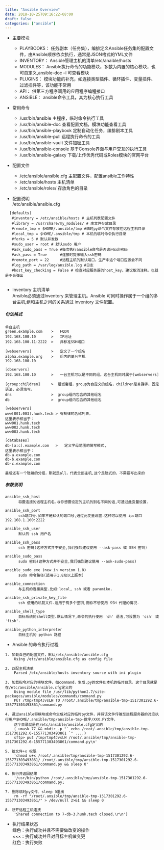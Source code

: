 ```yaml
---
title: "Ansible Overview"
date: 2018-10-25T09:16:22+08:00
draft: false
categories: ["ansible"]
---
```


+ 主要模块

  - PLAYBOOKS： 任务剧本（任务集），编排定义Ansible任务集的配置文件，由Ansible顺序依次执行，通常是JSON格式的YML文件 
  - INVENTORY： Ansible管理主机的清单/etc/anaible/hosts 
  - MODULES：   Ansible执行命令的功能模块，多数为内置的核心模块，也可自定义,ansible-doc –l 可查看模块 
  - PLUGINS：   模块功能的补充，如连接类型插件、循环插件、变量插件、过滤插件等，该功能不常用 
  - API：       供第三方程序调用的应用程序编程接口 
  - ANSIBLE：   ansible命令工具，其为核心执行工具

+ 常用命令

  - /usr/bin/ansible	主程序，临时命令执行工具
  - /usr/bin/ansible-doc	查看配置文档，模块功能查看工具
  - /usr/bin/ansible-playbook	定制自动化任务，编排剧本工具
  - /usr/bin/ansible-pull	远程执行命令的工具
  - /usr/bin/ansible-vault	文件加密工具
  - /usr/bin/ansible-console	基于Console界面与用户交互的执行工具
  - /usr/bin/ansible-galaxy	下载/上传优秀代码或Roles模块的官网平台

+ 配置文件
  
  - /etc/ansible/ansible.cfg        主配置文件，配置ansible工作特性
  - /etc/ansible/hosts      主机清单
  - /etc/ansible/roles/     存放角色的目录

+ 配置说明  
  /etc/ansible/ansible.cfg

``` 
  [defaults]
   #inventory = /etc/ansible/hosts # 主机列表配置文件
   #library = /usr/share/my_modules/ # 库文件存放目录
   #remote_tmp = $HOME/.ansible/tmp #临时py命令文件存放在远程主机目录
   #local_tmp = $HOME/.ansible/tmp # 本机的临时命令执行目录
   #forks = 5 # 默认并发数
   #sudo_user = root # 默认sudo 用户
   #ask_sudo_pass = True #每次执行ansible命令是否询问ssh密码
   #ask_pass = True      #连接时提示输入ssh密码
   #remote_port = 22     #远程主机的默认端口，生产中这个端口应该会不同
   #log_path = /var/log/ansible.log #日志
   #host_key_checking = False # 检查对应服务器的host_key，建议取消注释。也就是不会弹出
  
```

+ Inventory 主机清单  
Ansible必须通过Inventory 来管理主机。Ansible 可同时操作属于一个组的多台主机,组和主机之间的关系通过 inventory 文件配置。 

##### 句法格式

```
单台主机
green.example.com    >   FQDN
192.168.100.10       >   IP地址
192.168.100.11:2222  >   非标准SSH端口

[webservers]         >   定义了一个组名     
alpha.example.org    >   组内的单台主机
192.168.100.10 

[dbservers]
192.168.100.10       >   一台主机可以是不同的组，这台主机同时属于[webservers] 

[group:children]     >  组嵌套组，group为自定义的组名，children是关键字，固定语法，必须填写。
dns                  >  group组内包含的其他组名
db                   >  group组内包含的其他组名

[webservers] 
www[001:003].hunk.tech > 有规律的名称列表，
这里表示相当于：
www001.hunk.tech
www002.hunk.tech
www003.hunk.tech

[databases]
db-[a:c].example.com   >   定义字母范围的简写模式,
这里表示相当于：
db-a.example.com
db-b.example.com
db-c.example.com

最后还有一个隐藏的分组，那就是all，代表全部主机,这个是隐式的，不需要写出来的
``` 
 
##### 参数说明 

```
ansible_ssh_host
      将要连接的远程主机名.与你想要设定的主机的别名不同的话,可通过此变量设置.

ansible_ssh_port
      ssh端口号.如果不是默认的端口号,通过此变量设置.这种可以使用 ip:端口 192.168.1.100:2222

ansible_ssh_user
      默认的 ssh 用户名

ansible_ssh_pass
      ssh 密码(这种方式并不安全,我们强烈建议使用 --ask-pass 或 SSH 密钥)

ansible_sudo_pass
      sudo 密码(这种方式并不安全,我们强烈建议使用 --ask-sudo-pass)

ansible_sudo_exe (new in version 1.8)
      sudo 命令路径(适用于1.8及以上版本)

ansible_connection
      与主机的连接类型.比如:local, ssh 或者 paramiko. 

ansible_ssh_private_key_file
      ssh 使用的私钥文件.适用于有多个密钥,而你不想使用 SSH 代理的情况.

ansible_shell_type
      目标系统的shell类型.默认情况下,命令的执行使用 'sh' 语法,可设置为 'csh' 或 'fish'.

ansible_python_interpreter
      目标主机的 python 路径
```

+ Ansible 的命令执行过程

```
1. 加载自己的配置文件，默认/etc/ansible/ansible.cfg
    Using /etc/ansible/ansible.cfg as config file

2. 匹配主机清单
    Parsed /etc/ansible/hosts inventory source with ini plugin

3. 加载指令对应的模块文件，如command，生成.py的文件到本机的临时目录，这个目录就是在/etc/ansible/ansible.cfg定义的
    Using module file /usr/lib/python2.7/site-packages/ansible/modules/commands/command.py
    PUT /tmp/tmp4JvsLH TO /root/.ansible/tmp/ansible-tmp-1517301292.6-155771303493861/command.py

4. 通过ansible将模块或命令生成对应的临时py文件，并将该文件传输至远程服务器的对应执行用户$HOME/.ansible/tmp/ansible-tmp-数字/XXX.PY文件，
    这个目录就是在/etc/ansible/ansible.cfg定义的
    ( umask 77 && mkdir -p "` echo /root/.ansible/tmp/ansible-tmp-1517301292.6-155771303493861 `" ....)
    sftp> put /tmp/tmp4JvsLH /root/.ansible/tmp/ansible-tmp-1517301292.6-155771303493861/command.py\n'

5. 给文件+x 权限
    'chmod u+x /root/.ansible/tmp/ansible-tmp-1517301292.6-155771303493861/ /root/.ansible/tmp/ansible-tmp-1517301292.6-155771303493861/command.py && sleep 0'

6. 执行并返回结果
    '/usr/bin/python /root/.ansible/tmp/ansible-tmp-1517301292.6-155771303493861/command.py;

7. 删除临时py文件，sleep 0退出
    rm -rf "/root/.ansible/tmp/ansible-tmp-1517301292.6-155771303493861/" > /dev/null 2>&1 && sleep 0

8. 断开远程主机连接
    'Shared connection to 7-db-3.hunk.tech closed.\r\n')

```

+ 执行结果状态  
绿色：执行成功并且不需要做改变的操作  
×××：执行成功并且对目标主机做变更  
红色：执行失败 


